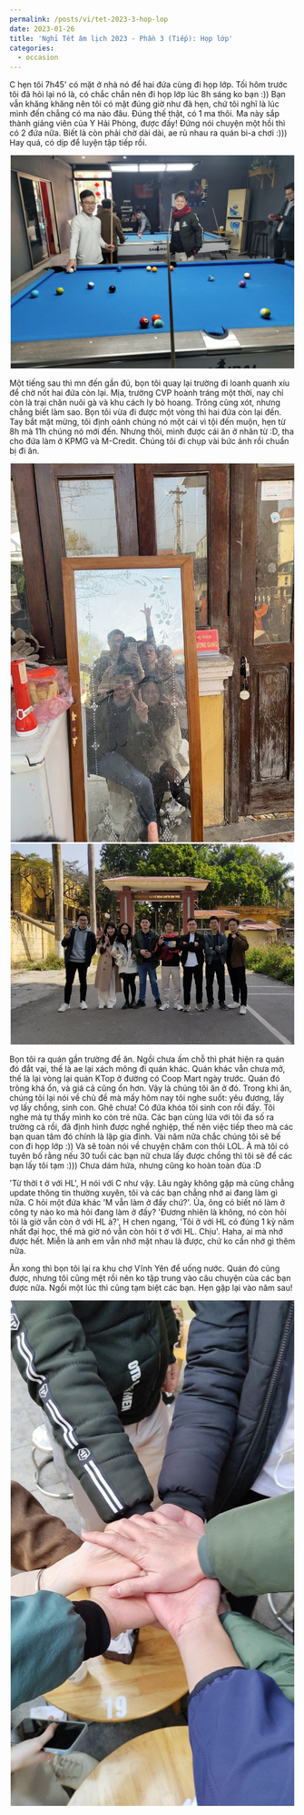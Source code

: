 ```yaml
---
permalink: /posts/vi/tet-2023-3-hop-lop
date: 2023-01-26
title: 'Nghỉ Tết âm lịch 2023 - Phần 3 (Tiếp): Họp lớp'
categories:
  - occasion
---
```


C hẹn tôi 7h45' có mặt ở nhà nó để hai đứa cùng đi họp lớp. Tối hôm trước tôi đã hỏi lại nó là, có chắc chắn nên đi họp lớp lúc 8h sáng ko bạn :)) Bạn vẫn khăng khăng nên tôi có mặt đúng giờ như đã hẹn, chứ tôi nghĩ là lúc mình đến chẳng có ma nào đâu. Đúng thế thật, có 1 ma thôi. Ma này sắp thành giảng viên của Y Hải Phòng, được đấy! Đứng nói chuyện một hồi thì có 2 đứa nữa. Biết là còn phải chờ dài dài, ae rủ nhau ra quán bi-a chơi :))) Hay quá, có dịp để luyện tập tiếp rồi.

<p align="center">
<img src="/images/posts/tet_2023_hop_lop_1.jpg" width="500">
</p>

Một tiếng sau thì mn đến gần đủ, bọn tôi quay lại trường đi loanh quanh xíu để chờ nốt hai đứa còn lại. Mịa, trường CVP hoành tráng một thời, nay chỉ còn là trại chăn nuôi gà và khu cách ly bỏ hoang. Trông cũng xót, nhưng chẳng biết làm sao. Bọn tôi vừa đi được một vòng thì hai đứa còn lại đến. Tay bắt mặt mừng, tôi định oánh chúng nó một cái vì tội đến muộn, hẹn từ 8h mà 11h chúng nó mới đến. Nhưng thôi, mình được cái ăn ở nhân từ :D, tha cho đứa làm ở KPMG và M-Credit. Chúng tôi đi chụp vài bức ảnh rồi chuẩn bị đi ăn.

<p align="center">
<img src="/images/posts/tet_2023_hop_lop_2.jpg" width="500">
<img src="/images/posts/tet_2023_hop_lop_3.jpg" width="500">
</p>

Bọn tôi ra quán gần trường để ăn. Ngồi chưa ấm chỗ thì phát hiện ra quán đó đắt vại, thế là ae lại xách mông đi quán khác. Quán khác vẫn chưa mở, thế là lại vòng lại quán KTop ở đường có Coop Mart ngày trước. Quán đó trông khá ổn, và giá cả cũng ổn hơn. Vậy là chúng tôi ăn ở đó. Trong khi ăn, chúng tôi lại nói về chủ đề mà mấy hôm nay tôi nghe suốt: yêu đương, lấy vợ lấy chồng, sinh con. Ghê chưa! Có đứa khóa tôi sinh con rồi đấy. Tôi nghe mà tự thấy mình ko còn trẻ nữa. Các bạn cùng lứa với tôi đa số ra trường cả rồi, đã định hình được nghề nghiệp, thế nên việc tiếp theo mà các bạn quan tâm đó chính là lập gia đinh. Vài năm nữa chắc chúng tôi sẽ bế con đi họp lớp :)) Và sẽ toàn nói về chuyện chăm con thôi LOL. À mà tôi có tuyên bố rằng nếu 30 tuổi các bạn nữ chưa lấy được chồng thì tôi sẽ để các bạn lấy tôi tạm :))) Chưa dám hứa, nhưng cũng ko hoàn toàn đùa :D

'Từ thời t ở với HL', H nói với C như vậy. Lâu ngày không gặp mà cũng chẳng update thông tin thường xuyên, tôi và các bạn chẳng nhớ ai đang làm gì nữa. C hỏi một đứa khác 'M vẫn làm ở đấy chứ?'. Ủa, ông có biết nó làm ở công ty nào ko mà hỏi đang làm ở đấy? 'Đương nhiên là không, nó còn hỏi tôi là giờ vẫn còn ở với HL à?', H chen ngang, 'Tôi ở với HL có đúng 1 kỳ năm nhất đại học, thế mà giờ nó vẫn còn hỏi t ở với HL. Chịu'. Haha, ai mà nhớ được hết. Miễn là anh em vẫn nhớ mặt nhau là được, chứ ko cần nhớ gì thêm nữa.

Ăn xong thì bọn tôi lại ra khu chợ Vĩnh Yên để uống nước. Quán đó cũng được, nhưng tôi cũng mệt rồi nên ko tập trung vào câu chuyện của các bạn được nữa. Ngồi một lúc thì cũng tạm biệt các bạn. Hẹn gặp lại vào năm sau!

<p align="center">
<img src="/images/posts/tet_2023_hop_lop_4.jpg" width="500">
</p>